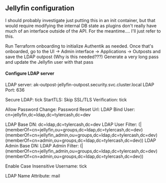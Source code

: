 ## Jellyfin configuration
I should probably investigate just putting this in an init container, but that would require modifying the internal DB state as plugins don't really have much of an interface outside of the API. For the meantime.... I'll just refer to this.

Run Terraform onboarding to initialize Authentik as needed.
Once that's onboarded, go to the UI -> Admin interface -> Applications -> Outposts and save the LDAP outpost (Why is this needed???)
Generate a very long pass and update the Jellyfin user with that pass

#### Configure LDAP server
LDAP server: ak-outpost-jellyfin-outpost.security.svc.cluster.local
LDAP Port: 636

Secure LDAP: tick
StartTLS:
Skip SSL/TLS Verification: tick

Allow Password Change: 
Password Reset Url:
LDAP Bind User: cn=jellyfin,dc=ldap,dc=tylercash,dc=dev

LDAP Base DN: dc=ldap,dc=tylercash,dc=dev
LDAP User Filter: (|(memberOf=cn=jellyfin,ou=groups,dc=ldap,dc=tylercash,dc=dev)(memberOf=cn=jellyfin_admin,ou=groups,dc=ldap,dc=tylercash,dc=dev)(memberOf=cn=admin,ou=groups,dc=ldap,dc=tylercash,dc=dev))
LDAP Admin Base DN:
LDAP Admin Filter: (|(memberOf=cn=jellyfin_admin,ou=groups,dc=ldap,dc=tylercash,dc=dev)(memberOf=cn=admin,ou=groups,dc=ldap,dc=tylercash,dc=dev))

Enable Case Insensitive Username: tick

LDAP Name Attribute: mail